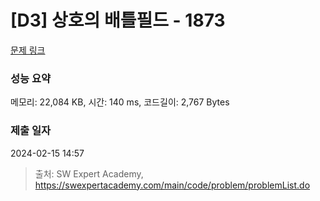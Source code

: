 # [D3] 상호의 배틀필드 - 1873 

[문제 링크](https://swexpertacademy.com/main/code/problem/problemDetail.do?contestProbId=AV5LyE7KD2ADFAXc) 

### 성능 요약

메모리: 22,084 KB, 시간: 140 ms, 코드길이: 2,767 Bytes

### 제출 일자

2024-02-15 14:57



> 출처: SW Expert Academy, https://swexpertacademy.com/main/code/problem/problemList.do